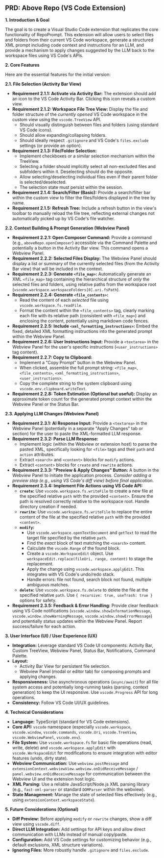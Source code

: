 
## PRD: Above Repo (VS Code Extension)

**1. Introduction & Goal**

The goal is to create a Visual Studio Code extension that replicates the core functionality of RepoPrompt. This extension will allow users to select files and folders from their current VS Code workspace, generate a structured XML prompt including code context and instructions for an LLM, and provide a mechanism to apply changes suggested by the LLM back to the workspace files using VS Code's APIs.

**2. Core Features**

Here are the essential features for the initial version:

**2.1. File Selection (Activity Bar View)**

* **Requirement 2.1.1: Activate via Activity Bar:** The extension should add an icon to the VS Code Activity Bar. Clicking this icon reveals a custom view.
* **Requirement 2.1.2: Workspace File Tree View:** Display the file and folder structure of the *currently opened* VS Code workspace in the custom view using the `vscode.TreeView` API.
  * Should visually distinguish between files and folders (using standard VS Code icons).
  * Should allow expanding/collapsing folders.
  * Should ideally respect `.gitignore` and VS Code's `files.exclude` settings (or provide an option).
* **Requirement 2.1.3: File/Folder Selection:**
  * Implement checkboxes or a similar selection mechanism within the TreeView.
  * Selecting a folder should implicitly select all non-excluded files and subfolders within it. Deselecting should do the opposite.
  * Allow selecting/deselecting individual files even if their parent folder is selected/deselected.
  * The selection state must persist within the session.
* **Requirement 2.1.4: Search/Filter (Basic):** Provide a search/filter bar within the custom view to filter the files/folders displayed in the tree by name.
* **Requirement 2.1.5: Refresh Tree:** Include a refresh button in the view's toolbar to manually reload the file tree, reflecting external changes not automatically picked up by VS Code's file watcher.

**2.2. Context Building & Prompt Generation (Webview Panel)**

* **Requirement 2.2.1: Open Composer Command:** Provide a command (e.g., `aboveRepo.openComposer`) accessible via the Command Palette and potentially a button in the Activity Bar view. This command opens a Webview Panel.
* **Requirement 2.2.2: Selected Files Display:** The Webview Panel should display a list or summary of the currently selected files (from the Activity Bar view) that will be included in the context.
* **Requirement 2.2.3: Generate `<file_map>`:** Automatically generate an XML `<file_map>` tag containing the hierarchical structure of *only* the selected files and folders, using relative paths from the workspace root (`vscode.workspace.workspaceFolders[0].uri.fsPath`).
* **Requirement 2.2.4: Generate `<file_contents>`:**
  * Read the content of each *selected* file using `vscode.workspace.fs.readFile`.
  * Format the content within the `<file_contents>` tag, clearly marking each file with its relative path (consistent with `<file_map>`) and enclosing the content, potentially using markdown code fences.
* **Requirement 2.2.5: Include `<xml_formatting_instructions>`:** Embed the fixed, detailed XML formatting instructions into the generated prompt within the Webview Panel.
* **Requirement 2.2.6: User Instructions Input:** Provide a `<textarea>` in the Webview Panel for the user's specific instructions (`<user_instructions>` tag content).
* **Requirement 2.2.7: Copy to Clipboard:**
  * Implement a "Copy Prompt" button in the Webview Panel.
  * When clicked, assemble the full prompt string: `<file_map>`, `<file_contents>`, `<xml_formatting_instructions>`, `<user_instructions>`.
  * Copy the complete string to the system clipboard using `vscode.env.clipboard.writeText`.
* **Requirement 2.2.8: Token Estimation (Optional but useful):** Display an approximate token count for the generated prompt context within the Webview Panel or the Status Bar.

**2.3. Applying LLM Changes (Webview Panel)**

* **Requirement 2.3.1: AI Response Input:** Provide a `<textarea>` in the Webview Panel (potentially in a separate "Apply Changes" tab or section) for the user to paste the XML-formatted LLM response.
* **Requirement 2.3.2: Parse LLM Response:**
  * Implement logic (within the Webview or extension host) to parse the pasted XML, specifically looking for `<file>` tags and their `path` and `action` attributes.
  * Extract `<search>` and `<content>` blocks for `modify` actions.
  * Extract `<content>` blocks for `create` and `rewrite` actions.
* **Requirement 2.3.3: "Preview & Apply Changes" Button:** A button in the Webview Panel to initiate the application process. *Consider adding a preview step (e.g., using VS Code's diff view) before final application.*
* **Requirement 2.3.4: Implement File Actions using VS Code API:**
  * **`create`:** Use `vscode.workspace.fs.writeFile` to create a new file at the specified relative `path` with the provided `<content>`. Ensure the path is resolved correctly relative to the workspace root. Handle directory creation if needed.
  * **`rewrite`:** Use `vscode.workspace.fs.writeFile` to replace the entire content of the file at the specified relative `path` with the provided `<content>`.
  * **`modify`:**
    * Use `vscode.workspace.openTextDocument` and `getText` to read the target file specified by the relative `path`.
    * Find the *exact* block of text matching the `<search>` content.
    * Calculate the `vscode.Range` of the found block.
    * Create a `vscode.WorkspaceEdit` object. Use `workspaceEdit.replace(fileUri, range, content)` to stage the replacement.
    * Apply the change using `vscode.workspace.applyEdit`. This integrates with VS Code's undo/redo stack.
    * Handle errors: file not found, search block not found, multiple ambiguous matches.
  * **`delete`:** Use `vscode.workspace.fs.delete` to delete the file at the specified relative `path`. Use `{ recursive: true, useTrash: true }` options for safety.
* **Requirement 2.3.5: Feedback & Error Handling:** Provide clear feedback using VS Code notifications (`vscode.window.showInformationMessage`, `vscode.window.showWarningMessage`, `vscode.window.showErrorMessage`) and potentially status updates within the Webview Panel. Report success/failure for each action.

**3. User Interface (UI) / User Experience (UX)**

* **Integration:** Leverage standard VS Code UI components: Activity Bar, Custom TreeView, Webview Panel, Status Bar, Notifications, Command Palette.
* **Layout:**
  * Activity Bar View for persistent file selection.
  * Webview Panel (modal or editor tab) for composing prompts and applying changes.
* **Responsiveness:** Use asynchronous operations (`async/await`) for all file system access and potentially long-running tasks (parsing, context generation) to keep the UI responsive. Use `vscode.Progress` API for long operations.
* **Consistency:** Follow VS Code UI/UX guidelines.

**4. Technical Considerations**

* **Language:** TypeScript (standard for VS Code extensions).
* **Core API:** `vscode` namespace (especially `vscode.workspace`, `vscode.window`, `vscode.commands`, `vscode.Uri`, `vscode.TreeView`, `vscode.WebviewPanel`, `vscode.env`).
* **File System:** Use `vscode.workspace.fs` for basic file operations (read, write, delete) and `vscode.workspace.applyEdit` with `vscode.WorkspaceEdit` for modifications to ensure integration with editor features (undo, dirty state).
* **Webview Communication:** Use `webview.postMessage` and `extensionContext.webviewView.webview.onDidReceiveMessage` / `panel.webview.onDidReceiveMessage` for communication between the Webview UI and the extension host logic.
* **XML Parsing:** Use a reliable JavaScript/Node.js XML parsing library (e.g., `fast-xml-parser` or standard `DOMParser` within the webview).
* **State Management:** Manage the state of selected files effectively (e.g., using `extensionContext.workspaceState`).

**5. Future Considerations (Optional)**

* **Diff Preview:** Before applying `modify` or `rewrite` changes, show a diff view using `vscode.diff`.
* **Direct LLM Integration:** Add settings for API keys and allow direct communication with LLMs instead of manual copy/paste.
* **Configuration:** Add VS Code settings for customizing behavior (e.g., default exclusions, XML structure variations).
* **Ignoring Files:** More robustly handle `.gitignore` and `files.exclude`.